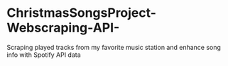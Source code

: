 # ChristmasSongsProject-Webscraping-API-
Scraping played tracks from my favorite music station and enhance song info with Spotify API data


